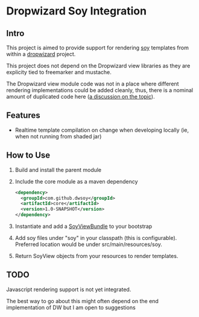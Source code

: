 Dropwizard Soy Integration
==============

Intro
--------------
This project is aimed to provide support for rendering [soy](https://developers.google.com/closure/templates) templates
from within a [dropwizard](http://dropwizard.codahale.com/) project.

This project does not depend on the Dropwizard view libraries as they are explicity tied to freemarker and mustache.

The Dropwizard view module code was not in a place where different rendering implementations could be added cleanly, thus,
there is a nominal amount of duplicated code here ([a discussion on the topic](https://groups.google.com/forum/?fromgroups=#!searchin/dropwizard-user/soy/dropwizard-user/WXN-Pc9FUps/8tJ_n_-6uuQJ)).

Features
--------------
* Realtime template compilation on change when developing locally (ie, when not running from shaded jar)

How to Use
--------------
1. Build and install the parent module
2. Include the core module as a maven dependency

    ```xml
    <dependency>
      <groupId>com.github.dwsoy</groupId>
      <artifactId>core</artifactId>
      <version>1.0-SNAPSHOT</version>
    </dependency>
    ```

3. Instantiate and add a [SoyViewBundle](https://github.com/zero1zero/dropwizard-soy/blob/master/core/src/main/java/com/github/dwsoy/view/SoyViewBundle.java)
to your bootstrap
4. Add soy files under "soy" in your classpath (this is configurable).  Preferred location would be under src/main/resources/soy.
5. Return SoyView objects from your resources to render templates.


TODO
--------------
Javascript rendering support is not yet integrated.

The best way to go about this might often depend on the end implementation of DW but I am open to suggestions
